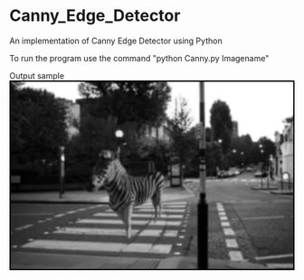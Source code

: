 # Canny_Edge_Detector
An implementation of Canny Edge Detector using Python

To run the program use the command
"python Canny.py Imagename"

Output sample
![Gaussian Smoothing performed on input image](https://github.com/Samasth/Canny_Edge_Detector/blob/master/images/gaussian_smoothing.bmp)
